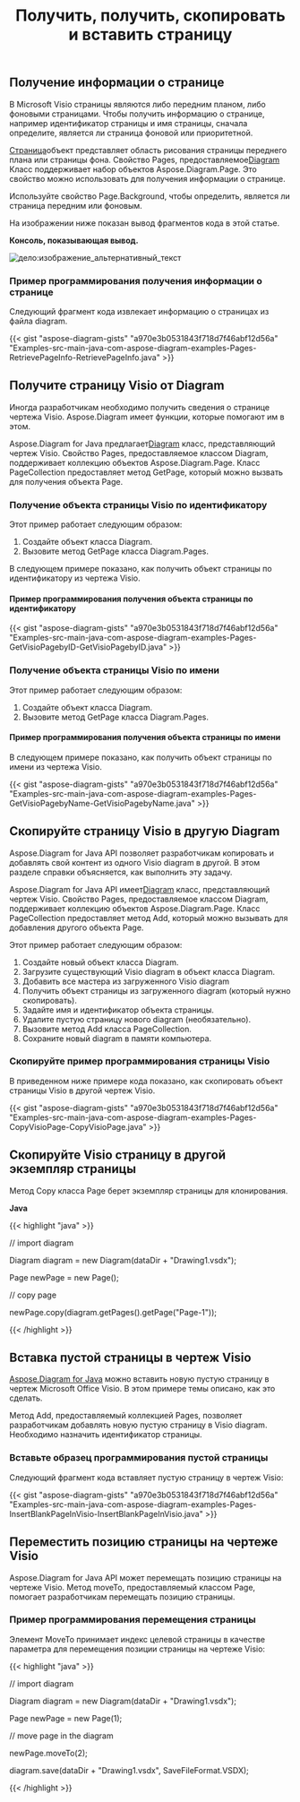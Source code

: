 ﻿---
title: Получить, получить, скопировать и вставить страницу
type: docs
weight: 10
url: /ru/java/retrieve-get-copy-and-insert-a-page/
---
## **Получение информации о странице**
В Microsoft Visio страницы являются либо передним планом, либо фоновыми страницами. Чтобы получить информацию о странице, например идентификатор страницы и имя страницы, сначала определите, является ли страница фоновой или приоритетной.

[Страница](https://reference.aspose.com/diagram/java/com.aspose.diagram/Page)объект представляет область рисования страницы переднего плана или страницы фона. Свойство Pages, предоставляемое[Diagram](https://reference.aspose.com/diagram/java) Класс поддерживает набор объектов Aspose.Diagram.Page. Это свойство можно использовать для получения информации о странице.

Используйте свойство Page.Background, чтобы определить, является ли страница передним или фоновым.

На изображении ниже показан вывод фрагментов кода в этой статье.

**Консоль, показывающая вывод.** 

![дело:изображение_альтернативный_текст](retrieve-get-copy-and-insert-a-page_1.png)
### **Пример программирования получения информации о странице**
Следующий фрагмент кода извлекает информацию о страницах из файла diagram.

{{< gist "aspose-diagram-gists" "a970e3b0531843f718d7f46abf12d56a" "Examples-src-main-java-com-aspose-diagram-examples-Pages-RetrievePageInfo-RetrievePageInfo.java" >}}
## **Получите страницу Visio от Diagram**
Иногда разработчикам необходимо получить сведения о странице чертежа Visio. Aspose.Diagram имеет функции, которые помогают им в этом.

 Aspose.Diagram for Java предлагает[Diagram](https://reference.aspose.com/diagram/java/com.aspose.diagram/diagram) класс, представляющий чертеж Visio. Свойство Pages, предоставляемое классом Diagram, поддерживает коллекцию объектов Aspose.Diagram.Page. Класс PageCollection предоставляет метод GetPage, который можно вызвать для получения объекта Page.
### **Получение объекта страницы Visio по идентификатору**
Этот пример работает следующим образом:

1. Создайте объект класса Diagram.
1. Вызовите метод GetPage класса Diagram.Pages.

В следующем примере показано, как получить объект страницы по идентификатору из чертежа Visio.
#### **Пример программирования получения объекта страницы по идентификатору**
{{< gist "aspose-diagram-gists" "a970e3b0531843f718d7f46abf12d56a" "Examples-src-main-java-com-aspose-diagram-examples-Pages-GetVisioPagebyID-GetVisioPagebyID.java" >}}
### **Получение объекта страницы Visio по имени**
Этот пример работает следующим образом:

1. Создайте объект класса Diagram.
1. Вызовите метод GetPage класса Diagram.Pages.
#### **Пример программирования получения объекта страницы по имени**
В следующем примере показано, как получить объект страницы по имени из чертежа Visio.

{{< gist "aspose-diagram-gists" "a970e3b0531843f718d7f46abf12d56a" "Examples-src-main-java-com-aspose-diagram-examples-Pages-GetVisioPagebyName-GetVisioPagebyName.java" >}}
## **Скопируйте страницу Visio в другую Diagram**
Aspose.Diagram for Java API позволяет разработчикам копировать и добавлять свой контент из одного Visio diagram в другой. В этом разделе справки объясняется, как выполнить эту задачу.

 Aspose.Diagram for Java API имеет[Diagram](https://reference.aspose.com/diagram/java/com.aspose.diagram/diagram) класс, представляющий чертеж Visio. Свойство Pages, предоставляемое классом Diagram, поддерживает коллекцию объектов Aspose.Diagram.Page. Класс PageCollection предоставляет метод Add, который можно вызывать для добавления другого объекта Page.

Этот пример работает следующим образом:

1. Создайте новый объект класса Diagram.
1. Загрузите существующий Visio diagram в объект класса Diagram.
1. Добавить все мастера из загруженного Visio diagram
1. Получить объект страницы из загруженного diagram (который нужно скопировать).
1. Задайте имя и идентификатор объекта страницы.
1. Удалите пустую страницу нового diagram (необязательно).
1. Вызовите метод Add класса PageCollection.
1. Сохраните новый diagram в памяти компьютера.
### **Скопируйте пример программирования страницы Visio**
В приведенном ниже примере кода показано, как скопировать объект страницы Visio в другой чертеж Visio.

{{< gist "aspose-diagram-gists" "a970e3b0531843f718d7f46abf12d56a" "Examples-src-main-java-com-aspose-diagram-examples-Pages-CopyVisioPage-CopyVisioPage.java" >}}
## **Скопируйте Visio страницу в другой экземпляр страницы**
Метод Copy класса Page берет экземпляр страницы для клонирования.

**Java**

{{< highlight "java" >}}

 // import diagram

Diagram diagram = new Diagram(dataDir + "Drawing1.vsdx");

Page newPage = new Page();

// copy page

newPage.copy(diagram.getPages().getPage("Page-1"));

{{< /highlight >}}
## **Вставка пустой страницы в чертеж Visio**
[Aspose.Diagram for Java](https://products.aspose.com/diagram/java/) можно вставить новую пустую страницу в чертеж Microsoft Office Visio. В этом примере темы описано, как это сделать.

Метод Add, предоставляемый коллекцией Pages, позволяет разработчикам добавлять новую пустую страницу в Visio diagram. Необходимо назначить идентификатор страницы.
### **Вставьте образец программирования пустой страницы**
Следующий фрагмент кода вставляет пустую страницу в чертеж Visio:

{{< gist "aspose-diagram-gists" "a970e3b0531843f718d7f46abf12d56a" "Examples-src-main-java-com-aspose-diagram-examples-Pages-InsertBlankPageInVisio-InsertBlankPageInVisio.java" >}}
## **Переместить позицию страницы на чертеже Visio**
Aspose.Diagram for Java API может перемещать позицию страницы на чертеже Visio. Метод moveTo, предоставляемый классом Page, помогает разработчикам перемещать позицию страницы.
### **Пример программирования перемещения страницы**
Элемент MoveTo принимает индекс целевой страницы в качестве параметра для перемещения позиции страницы на чертеже Visio:

{{< highlight "java" >}}

 // import diagram

Diagram diagram = new Diagram(dataDir + "Drawing1.vsdx");

Page newPage = new Page(1);

// move page in the diagram

newPage.moveTo(2);

diagram.save(dataDir + "Drawing1.vsdx", SaveFileFormat.VSDX);

{{< /highlight >}}
